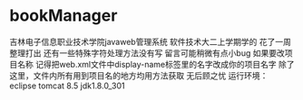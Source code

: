 # bookManager
吉林电子信息职业技术学院javaweb管理系统
软件技术大二上学期学的 花了一周整理打出
还有一些特殊字符处理方法没有写 留言可能稍微有点小bug
如果要改项目名称 记得把web.xml文件中display-name标签里的名字改成你的项目名字
除了这里，文件内所有用到项目名的地方均用方法获取 无后顾之忧
运行环境：
eclipse
tomcat 8.5 
jdk1.8.0_301
